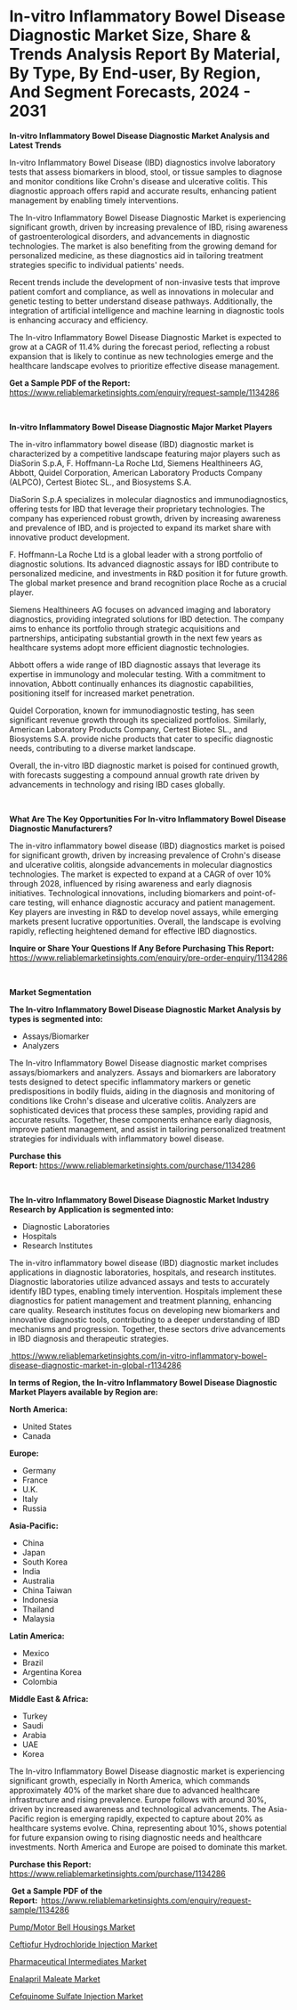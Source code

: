 <p><h1>In-vitro Inflammatory Bowel Disease Diagnostic Market Size, Share & Trends Analysis Report By Material, By Type, By End-user, By Region, And Segment Forecasts, 2024 - 2031</h1></p><p><strong>In-vitro Inflammatory Bowel Disease Diagnostic Market Analysis and Latest Trends</strong></p>
<p><p>In-vitro Inflammatory Bowel Disease (IBD) diagnostics involve laboratory tests that assess biomarkers in blood, stool, or tissue samples to diagnose and monitor conditions like Crohn's disease and ulcerative colitis. This diagnostic approach offers rapid and accurate results, enhancing patient management by enabling timely interventions.</p><p>The In-vitro Inflammatory Bowel Disease Diagnostic Market is experiencing significant growth, driven by increasing prevalence of IBD, rising awareness of gastroenterological disorders, and advancements in diagnostic technologies. The market is also benefiting from the growing demand for personalized medicine, as these diagnostics aid in tailoring treatment strategies specific to individual patients' needs.</p><p>Recent trends include the development of non-invasive tests that improve patient comfort and compliance, as well as innovations in molecular and genetic testing to better understand disease pathways. Additionally, the integration of artificial intelligence and machine learning in diagnostic tools is enhancing accuracy and efficiency. </p><p>The In-vitro Inflammatory Bowel Disease Diagnostic Market is expected to grow at a CAGR of 11.4% during the forecast period, reflecting a robust expansion that is likely to continue as new technologies emerge and the healthcare landscape evolves to prioritize effective disease management.</p></p>
<p><strong>Get a Sample PDF of the Report:&nbsp;</strong> <a href="https://www.reliablemarketinsights.com/enquiry/request-sample/1134286?utm_campaign=1197&utm_medium=2&utm_source=Github&utm_content=ia&utm_term=08102024&utm_id=in-vitro-inflammatory-bowel-disease-diagnostic">https://www.reliablemarketinsights.com/enquiry/request-sample/1134286</a></p>
<p>&nbsp;</p>
<p><strong>In-vitro Inflammatory Bowel Disease Diagnostic Major Market Players</strong></p>
<p><p>The in-vitro inflammatory bowel disease (IBD) diagnostic market is characterized by a competitive landscape featuring major players such as DiaSorin S.p.A, F. Hoffmann-La Roche Ltd, Siemens Healthineers AG, Abbott, Quidel Corporation, American Laboratory Products Company (ALPCO), Certest Biotec SL., and Biosystems S.A. </p><p>DiaSorin S.p.A specializes in molecular diagnostics and immunodiagnostics, offering tests for IBD that leverage their proprietary technologies. The company has experienced robust growth, driven by increasing awareness and prevalence of IBD, and is projected to expand its market share with innovative product development.</p><p>F. Hoffmann-La Roche Ltd is a global leader with a strong portfolio of diagnostic solutions. Its advanced diagnostic assays for IBD contribute to personalized medicine, and investments in R&D position it for future growth. The global market presence and brand recognition place Roche as a crucial player.</p><p>Siemens Healthineers AG focuses on advanced imaging and laboratory diagnostics, providing integrated solutions for IBD detection. The company aims to enhance its portfolio through strategic acquisitions and partnerships, anticipating substantial growth in the next few years as healthcare systems adopt more efficient diagnostic technologies.</p><p>Abbott offers a wide range of IBD diagnostic assays that leverage its expertise in immunology and molecular testing. With a commitment to innovation, Abbott continually enhances its diagnostic capabilities, positioning itself for increased market penetration.</p><p>Quidel Corporation, known for immunodiagnostic testing, has seen significant revenue growth through its specialized portfolios. Similarly, American Laboratory Products Company, Certest Biotec SL., and Biosystems S.A. provide niche products that cater to specific diagnostic needs, contributing to a diverse market landscape.</p><p>Overall, the in-vitro IBD diagnostic market is poised for continued growth, with forecasts suggesting a compound annual growth rate driven by advancements in technology and rising IBD cases globally.</p></p>
<p>&nbsp;</p>
<p><strong>What Are The Key Opportunities For In-vitro Inflammatory Bowel Disease Diagnostic Manufacturers?</strong></p>
<p><p>The in-vitro inflammatory bowel disease (IBD) diagnostics market is poised for significant growth, driven by increasing prevalence of Crohn's disease and ulcerative colitis, alongside advancements in molecular diagnostics technologies. The market is expected to expand at a CAGR of over 10% through 2028, influenced by rising awareness and early diagnosis initiatives. Technological innovations, including biomarkers and point-of-care testing, will enhance diagnostic accuracy and patient management. Key players are investing in R&D to develop novel assays, while emerging markets present lucrative opportunities. Overall, the landscape is evolving rapidly, reflecting heightened demand for effective IBD diagnostics.</p></p>
<p><strong>Inquire or Share Your Questions If Any Before Purchasing This Report:</strong> <a href="https://www.reliablemarketinsights.com/enquiry/pre-order-enquiry/1134286?utm_campaign=1197&utm_medium=2&utm_source=Github&utm_content=ia&utm_term=08102024&utm_id=in-vitro-inflammatory-bowel-disease-diagnostic">https://www.reliablemarketinsights.com/enquiry/pre-order-enquiry/1134286</a></p>
<p>&nbsp;</p>
<p><strong>Market Segmentation</strong></p>
<p><strong>The In-vitro Inflammatory Bowel Disease Diagnostic Market Analysis by types is segmented into:</strong></p>
<p><ul><li>Assays/Biomarker</li><li>Analyzers</li></ul></p>
<p><p>The In-vitro Inflammatory Bowel Disease diagnostic market comprises assays/biomarkers and analyzers. Assays and biomarkers are laboratory tests designed to detect specific inflammatory markers or genetic predispositions in bodily fluids, aiding in the diagnosis and monitoring of conditions like Crohn's disease and ulcerative colitis. Analyzers are sophisticated devices that process these samples, providing rapid and accurate results. Together, these components enhance early diagnosis, improve patient management, and assist in tailoring personalized treatment strategies for individuals with inflammatory bowel disease.</p></p>
<p><strong>Purchase this Report:&nbsp;</strong><a href="https://www.reliablemarketinsights.com/purchase/1134286?utm_campaign=1197&utm_medium=2&utm_source=Github&utm_content=ia&utm_term=08102024&utm_id=in-vitro-inflammatory-bowel-disease-diagnostic">https://www.reliablemarketinsights.com/purchase/1134286</a></p>
<p>&nbsp;</p>
<p><strong>The In-vitro Inflammatory Bowel Disease Diagnostic Market Industry Research by Application is segmented into:</strong></p>
<p><ul><li>Diagnostic Laboratories</li><li>Hospitals</li><li>Research Institutes</li></ul></p>
<p><p>The in-vitro inflammatory bowel disease (IBD) diagnostic market includes applications in diagnostic laboratories, hospitals, and research institutes. Diagnostic laboratories utilize advanced assays and tests to accurately identify IBD types, enabling timely intervention. Hospitals implement these diagnostics for patient management and treatment planning, enhancing care quality. Research institutes focus on developing new biomarkers and innovative diagnostic tools, contributing to a deeper understanding of IBD mechanisms and progression. Together, these sectors drive advancements in IBD diagnosis and therapeutic strategies.</p></p>
<p><a href="https://www.reliablemarketinsights.com/in-vitro-inflammatory-bowel-disease-diagnostic-market-in-global-r1134286?utm_campaign=1197&utm_medium=2&utm_source=Github&utm_content=ia&utm_term=08102024&utm_id=in-vitro-inflammatory-bowel-disease-diagnostic">&nbsp;https://www.reliablemarketinsights.com/in-vitro-inflammatory-bowel-disease-diagnostic-market-in-global-r1134286</a></p>
<p><strong>In terms of Region, the In-vitro Inflammatory Bowel Disease Diagnostic Market Players available by Region are:</strong></p>
<p>
    <p> <strong> North America: </strong>
        <ul>
            <li>United States</li>
            <li>Canada</li>
        </ul>
        </p> 
    <p> <strong> Europe: </strong>
        <ul>
            <li>Germany</li>
            <li>France</li>
            <li>U.K.</li>
            <li>Italy</li>
            <li>Russia</li>
        </ul>
        </p> 
    <p> <strong> Asia-Pacific: </strong>
        <ul>
            <li>China</li>
            <li>Japan</li>
            <li>South Korea</li>
            <li>India</li>
            <li>Australia</li>
            <li>China Taiwan</li>
            <li>Indonesia</li>
            <li>Thailand</li>
            <li>Malaysia</li>
        </ul>
        </p> 
    <p> <strong> Latin America: </strong>
        <ul>
            <li>Mexico</li>
            <li>Brazil</li>
            <li>Argentina Korea</li>
            <li>Colombia</li>
        </ul>
        </p> 
    <p> <strong> Middle East & Africa: </strong>
        <ul>
            <li>Turkey</li>
            <li>Saudi</li>
            <li>Arabia</li>
            <li>UAE</li>
            <li>Korea</li>
        </ul>
    </p>
    </p>
<p><p>The In-vitro Inflammatory Bowel Disease diagnostic market is experiencing significant growth, especially in North America, which commands approximately 40% of the market share due to advanced healthcare infrastructure and rising prevalence. Europe follows with around 30%, driven by increased awareness and technological advancements. The Asia-Pacific region is emerging rapidly, expected to capture about 20% as healthcare systems evolve. China, representing about 10%, shows potential for future expansion owing to rising diagnostic needs and healthcare investments. North America and Europe are poised to dominate this market.</p></p>
<p><strong>Purchase this Report: </strong><a href="https://www.reliablemarketinsights.com/purchase/1134286?utm_campaign=1197&utm_medium=2&utm_source=Github&utm_content=ia&utm_term=08102024&utm_id=in-vitro-inflammatory-bowel-disease-diagnostic">https://www.reliablemarketinsights.com/purchase/1134286</a></p>
<p>&nbsp;<strong>Get a Sample PDF of the Report:&nbsp;&nbsp;</strong><a href="https://www.reliablemarketinsights.com/enquiry/request-sample/1134286?utm_campaign=1197&utm_medium=2&utm_source=Github&utm_content=ia&utm_term=08102024&utm_id=in-vitro-inflammatory-bowel-disease-diagnostic">https://www.reliablemarketinsights.com/enquiry/request-sample/1134286</a></p>
<p><strong></strong></p>
<p><p><a href="https://issuu.com/reportprime-2/docs/pumpmotor-bell-housings-market-size_1fdcac4f53c3d2?utm_campaign=1197&utm_medium=2&utm_source=Github&utm_content=ia&utm_term=08102024&utm_id=in-vitro-inflammatory-bowel-disease-diagnostic">Pump/Motor Bell Housings Market</a></p><p><a href="https://www.linkedin.com/pulse/ceftiofur-hydrochloride-injection-industry-insights-report-vnzlf?utm_campaign=1197&utm_medium=2&utm_source=Github&utm_content=ia&utm_term=08102024&utm_id=in-vitro-inflammatory-bowel-disease-diagnostic">Ceftiofur Hydrochloride Injection Market</a></p><p><a href="https://www.linkedin.com/pulse/insights-pharmaceutical-intermediates-market-players-size-chpkf?utm_campaign=1197&utm_medium=2&utm_source=Github&utm_content=ia&utm_term=08102024&utm_id=in-vitro-inflammatory-bowel-disease-diagnostic">Pharmaceutical Intermediates Market</a></p><p><a href="https://www.linkedin.com/pulse/disruption-innovation-enalapril-maleate-industry-market-rt7bf?utm_campaign=1197&utm_medium=2&utm_source=Github&utm_content=ia&utm_term=08102024&utm_id=in-vitro-inflammatory-bowel-disease-diagnostic">Enalapril Maleate Market</a></p><p><a href="https://www.linkedin.com/pulse/comprehensive-cefquinome-sulfate-injection-market-report-ywmyf?utm_campaign=1197&utm_medium=2&utm_source=Github&utm_content=ia&utm_term=08102024&utm_id=in-vitro-inflammatory-bowel-disease-diagnostic">Cefquinome Sulfate Injection Market</a></p></p>